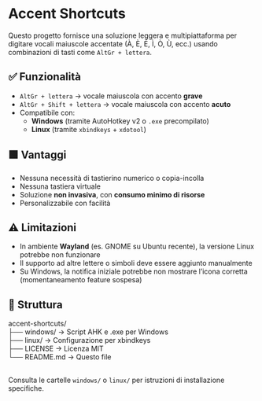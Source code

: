 # Accent Shortcuts

Questo progetto fornisce una soluzione leggera e multipiattaforma per digitare vocali maiuscole accentate (À, È, É, Ì, Ò, Ù, ecc.) usando combinazioni di tasti come `AltGr + lettera`.

## ✅ Funzionalità
- `AltGr + lettera` → vocale maiuscola con accento **grave**
- `AltGr + Shift + lettera` → vocale maiuscola con accento **acuto**
- Compatibile con:
  - **Windows** (tramite AutoHotkey v2 o `.exe` precompilato)
  - **Linux** (tramite `xbindkeys` + `xdotool`)

## 🟩 Vantaggi
- Nessuna necessità di tastierino numerico o copia-incolla
- Nessuna tastiera virtuale
- Soluzione **non invasiva**, con **consumo minimo di risorse**
- Personalizzabile con facilità

## ⚠️ Limitazioni
- In ambiente **Wayland** (es. GNOME su Ubuntu recente), la versione Linux potrebbe non funzionare
- Il supporto ad altre lettere o simboli deve essere aggiunto manualmente
- Su Windows, la notifica iniziale potrebbe non mostrare l’icona corretta (momentaneamento feature sospesa)

## 📂 Struttura
accent-shortcuts/  
├── windows/ → Script AHK e .exe per Windows  
├── linux/ → Configurazione per xbindkeys  
├── LICENSE → Licenza MIT  
└── README.md → Questo file  

## 
Consulta le cartelle `windows/` o `linux/` per istruzioni di installazione specifiche.

